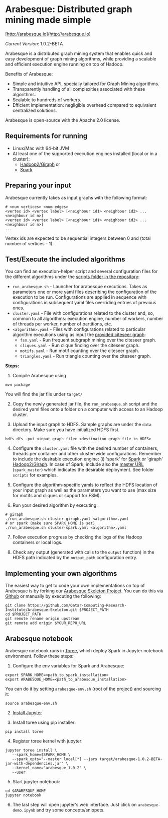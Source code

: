 # Arabesque: Distributed graph mining made simple

[http://arabesque.io](http://arabesque.io)

*Current Version:* 1.0.2-BETA

Arabesque is a distributed graph mining system that enables quick and easy
development of graph mining algorithms, while providing a scalable and efficient
execution engine running on top of Hadoop.

Benefits of Arabesque:
* Simple and intuitive API, specially tailored for Graph Mining algorithms.
* Transparently handling of all complexities associated with these algorithms.
* Scalable to hundreds of workers.
* Efficient implementation: negligible overhead compared to equivalent centralized solutions.

Arabesque is open-source with the Apache 2.0 license.

## Requirements for running

* Linux/Mac with 64-bit JVM
* At least one of the supported execution engines installed (local or in a cluster):
   * [Hadoop2/Giraph](http://www.alexjf.net/blog/distributed-systems/hadoop-yarn-installation-definitive-guide/) or
   * [Spark](https://chongyaorobin.wordpress.com/2015/07/01/step-by-step-of-installing-apache-spark-on-apache-hadoop/)


## Preparing your input
Arabesque currently takes as input graphs with the following format:

```
# <num vertices> <num edges>
<vertex id> <vertex label> [<neighbour id1> <neighbour id2> ... <neighbour id n>]
<vertex id> <vertex label> [<neighbour id1> <neighbour id2> ... <neighbour id n>]
...
```

Vertex ids are expected to be sequential integers between 0 and (total number of vertices - 1).

## Test/Execute the included algorithms

You can find an execution-helper script and several configuration files for the different algorithms under the [scripts
folder in the repository](https://github.com/Qatar-Computing-Research-Institute/Arabesque/tree/master/scripts):

* `run_arabesque.sh` - Launcher for arabesque executions. Takes as parameters one or more yaml files describing the configuration of the execution to be run. Configurations are applied in sequence with configurations in subsequent yaml files overriding entries of previous ones.
* `cluster.yaml` - File with configurations related to the cluster and, so, common to all algorithms: execution engine, number of workers, number of threads per worker, number of partitions, etc.
* `<algorithm>.yaml` - Files with configurations related to particular algorithm executions using as input the [provided citeseer graph](https://github.com/Qatar-Computing-Research-Institute/Arabesque/tree/master/data):
  * `fsm.yaml` - Run frequent subgraph mining over the citeseer graph.
  * `cliques.yaml` - Run clique finding over the citeseer graph.
  * `motifs.yaml` - Run motif counting over the citeseer graph.
  * `triangles.yaml` - Run triangle counting over the citeseer graph.

**Steps:**

1. Compile Arabesque using 
  ```
  mvn package
  ```
  You will find the jar file under `target/`
  
2. Copy the newly generated jar file, the `run_arabesque.sh` script and the desired yaml files onto a folder on a computer with access to an Hadoop cluster. 

3. Upload the input graph to HDFS. Sample graphs are under the `data` directory. Make sure you have initialized HDFS first.

  ```
  hdfs dfs -put <input graph file> <destination graph file in HDFS>
  ```

4. Configure the `cluster.yaml` file with the desired number of containers, threads per container and other cluster-wide configurations. Remember to include the desirable execution engine: (i) 'spark' for [Spark](http://spark.apache.org/) or 'giraph' [Hadoop2/Giraph](http://giraph.apache.org/). In case of Spark, include also the [master URL](http://spark.apache.org/docs/latest/submitting-applications.html#master-urls) (`spark_master`) which indicates the desirable deployment. See folder `scripts` for examples.

5. Configure the algorithm-specific yamls to reflect the HDFS location of your input graph as well as the parameters you want to use (max size for motifs and cliques or support for FSM).

6. Run your desired algorithm by executing:

  ```
  # giraph
  ./run_arabesque.sh cluster-giraph.yaml <algorithm>.yaml
  # or spark (make sure SPARK_HOME is set)
  ./run_arabesque.sh cluster-spark.yaml <algorithm>.yaml
  ```

7. Follow execution progress by checking the logs of the Hadoop containers or
   local logs.

8. Check any output (generated with calls to the `output` function) in the HDFS path indicated by the `output_path` configuration entry.


## Implementing your own algorithms
The easiest way to get to code your own implementations on top of Arabesque is by forking our [Arabesque Skeleton Project](https://github.com/Qatar-Computing-Research-Institute/Arabesque-Skeleton). You can do this via
[Github](https://help.github.com/articles/fork-a-repo/) or manually by executing the following:

```
git clone https://github.com/Qatar-Computing-Research-Institute/Arabesque-Skeleton.git $PROJECT_PATH
cd $PROJECT_PATH
git remote rename origin upstream
git remote add origin $YOUR_REPO_URL
```

## Arabesque notebook

Arabesque notebook runs in [Toree](https://github.com/apache/incubator-toree),
which deploy Spark in Jupyter notebook environment. Follow these steps:
   1. Configure the env variables for Spark and Arabesque:

   ```
   export SPARK_HOME=<path_to_spark_installation>
   export ARABESQUE_HOME=<path_to_arabesque_installation>
   ```

   You can do it by setting ```arabesque-env.sh``` (root of the project) and sourcing it:

   ```
   source arabesque-env.sh
   ```

   2. [Install Jupyter](http://jupyter.readthedocs.org/en/latest/install.html) 

   3. Install toree using pip installer:

   ```
   pip install toree
   ```

   4. Register toree kernel with jupyter:

   ```
   jupyter toree install \
      --spark_home=$SPARK_HOME \
      --spark_opts="--master local[*] --jars target/arabesque-1.0.2-BETA-jar-with-dependencies.jar" \
      --kernel_name="arabesque_1.0.2" \
      --user
   ```

   5. Start jupyter notebook:

   ```
   cd $ARABESQUE_HOME
   jupyter notebook
   ```

   6. The last step will open jupyter's web interface. Just click on
      ```arabesque-demo.ipynb``` and try some concepts/snippets.

